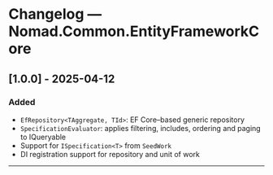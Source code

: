 # Changelog — Nomad.Common.EntityFrameworkCore

## [1.0.0] - 2025-04-12

### Added
- `EfRepository<TAggregate, TId>`: EF Core–based generic repository
- `SpecificationEvaluator`: applies filtering, includes, ordering and paging to IQueryable
- Support for `ISpecification<T>` from `SeedWork`
- DI registration support for repository and unit of work

---
